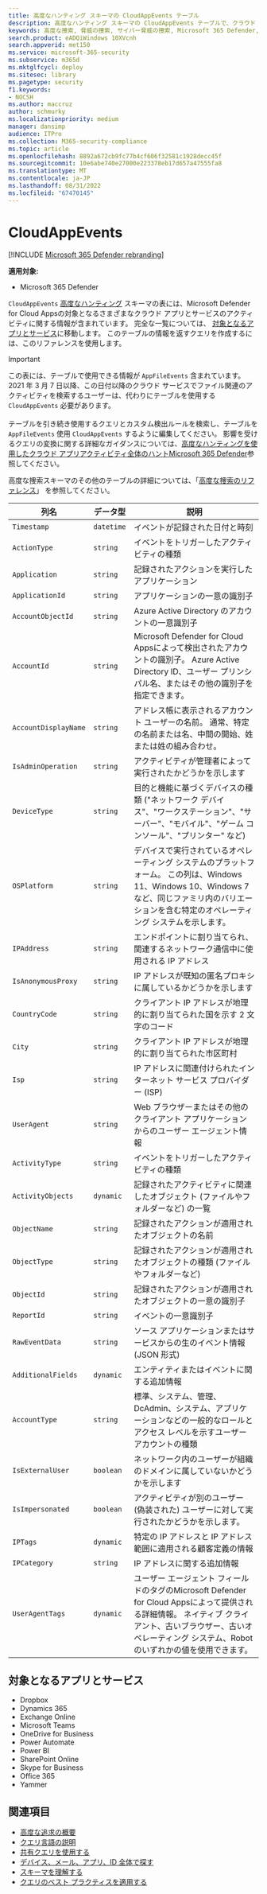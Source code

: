 ```yaml
---
title: 高度なハンティング スキーマの CloudAppEvents テーブル
description: 高度なハンティング スキーマの CloudAppEvents テーブルで、クラウド アプリとサービスからのイベントについて説明します
keywords: 高度な捜索, 脅威の捜索, サイバー脅威の捜索, Microsoft 365 Defender, microsoft 365, m365, 検索, クエリ, テレメトリ, スキーマ参照, kusto, テーブル, 列, データ型, 説明, CloudAppEvents, Defender for Cloud Apps
search.product: eADQiWindows 10XVcnh
search.appverid: met150
ms.service: microsoft-365-security
ms.subservice: m365d
ms.mktglfcycl: deploy
ms.sitesec: library
ms.pagetype: security
f1.keywords:
- NOCSH
ms.author: maccruz
author: schmurky
ms.localizationpriority: medium
manager: dansimp
audience: ITPro
ms.collection: M365-security-compliance
ms.topic: article
ms.openlocfilehash: 8892a672cb9fc77b4cf606f32581c1928decc45f
ms.sourcegitcommit: 10e6abe740e27000e223378eb17d657a47555fa8
ms.translationtype: MT
ms.contentlocale: ja-JP
ms.lasthandoff: 08/31/2022
ms.locfileid: "67470145"
---
```

# <a name="cloudappevents"></a>CloudAppEvents

[!INCLUDE [Microsoft 365 Defender rebranding](../includes/microsoft-defender.md)]

**適用対象:**
- Microsoft 365 Defender

`CloudAppEvents` [高度なハンティング](advanced-hunting-overview.md) スキーマの表には、Microsoft Defender for Cloud Appsの対象となるさまざまなクラウド アプリとサービスのアクティビティに関する情報が含まれています。 完全な一覧については、 [対象となるアプリとサービス](#apps-and-services-covered)に移動します。 このテーブルの情報を返すクエリを作成するには、このリファレンスを使用します。

> [!IMPORTANT]
> この表には、テーブルで使用できる情報が `AppFileEvents` 含まれています。 2021 年 3 月 7 日以降、この日付以降のクラウド サービスでファイル関連のアクティビティを検索するユーザーは、代わりにテーブルを使用する `CloudAppEvents` 必要があります。 <br><br>テーブルを引き続き使用するクエリとカスタム検出ルールを検索し、テーブルを `AppFileEvents` 使用 `CloudAppEvents` するように編集してください。 影響を受けるクエリの変換に関する詳細なガイダンスについては、[高度なハンティングを使用したクラウド アプリアクティビティ全体のハントMicrosoft 365 Defender](https://techcommunity.microsoft.com/t5/microsoft-365-defender/hunt-across-cloud-app-activities-with-microsoft-365-defender/ba-p/1893857)参照してください。

高度な捜索スキーマのその他のテーブルの詳細については、「[高度な捜索のリファレンス](advanced-hunting-schema-tables.md)」 を参照してください。

| 列名 | データ型 | 説明 |
|-------------|-----------|-------------|
| `Timestamp` | `datetime` | イベントが記録された日付と時刻 |
| `ActionType` | `string` | イベントをトリガーしたアクティビティの種類 |
| `Application` | `string` | 記録されたアクションを実行したアプリケーション |
| `ApplicationId` | `string` | アプリケーションの一意の識別子 |
| `AccountObjectId` | `string` | Azure Active Directory のアカウントの一意識別子 |
| `AccountId` | `string` | Microsoft Defender for Cloud Appsによって検出されたアカウントの識別子。 Azure Active Directory ID、ユーザー プリンシパル名、またはその他の識別子を指定できます。 |
| `AccountDisplayName` | `string` | アドレス帳に表示されるアカウント ユーザーの名前。 通常、特定の名前または名、中間の開始、姓または姓の組み合わせ。 |
| `IsAdminOperation` | `string` | アクティビティが管理者によって実行されたかどうかを示します |
| `DeviceType` | `string` | 目的と機能に基づくデバイスの種類 ("ネットワーク デバイス"、"ワークステーション"、"サーバー"、"モバイル"、"ゲーム コンソール"、"プリンター" など) |
| `OSPlatform` | `string` | デバイスで実行されているオペレーティング システムのプラットフォーム。 この列は、Windows 11、Windows 10、Windows 7 など、同じファミリ内のバリエーションを含む特定のオペレーティング システムを示します。 |
| `IPAddress` | `string` | エンドポイントに割り当てられ、関連するネットワーク通信中に使用される IP アドレス |
| `IsAnonymousProxy` | `string` | IP アドレスが既知の匿名プロキシに属しているかどうかを示します |
| `CountryCode` | `string` | クライアント IP アドレスが地理的に割り当てられた国を示す 2 文字のコード |
| `City` | `string` | クライアント IP アドレスが地理的に割り当てられた市区町村 |
| `Isp` | `string` | IP アドレスに関連付けられたインターネット サービス プロバイダー (ISP) |
| `UserAgent` | `string` | Web ブラウザーまたはその他のクライアント アプリケーションからのユーザー エージェント情報 |
| `ActivityType` | `string` | イベントをトリガーしたアクティビティの種類 |
| `ActivityObjects` | `dynamic` | 記録されたアクティビティに関連したオブジェクト (ファイルやフォルダーなど) の一覧 |
| `ObjectName` | `string` | 記録されたアクションが適用されたオブジェクトの名前 |
| `ObjectType` | `string` | 記録されたアクションが適用されたオブジェクトの種類 (ファイルやフォルダーなど) |
| `ObjectId` | `string` | 記録されたアクションが適用されたオブジェクトの一意の識別子 |
| `ReportId` | `string` | イベントの一意識別子 |
| `RawEventData` | `string` | ソース アプリケーションまたはサービスからの生のイベント情報 (JSON 形式) |
| `AdditionalFields` | `dynamic` | エンティティまたはイベントに関する追加情報 |
| `AccountType` | `string` | 標準、システム、管理、DcAdmin、システム、アプリケーションなどの一般的なロールとアクセス レベルを示すユーザー アカウントの種類 |
| `IsExternalUser` | `boolean` | ネットワーク内のユーザーが組織のドメインに属していないかどうかを示します |
| `IsImpersonated` | `boolean` | アクティビティが別のユーザー (偽装された) ユーザーに対して実行されたかどうかを示します。 |
| `IPTags` | `dynamic` | 特定の IP アドレスと IP アドレス範囲に適用される顧客定義の情報 |
| `IPCategory` | `string` | IP アドレスに関する追加情報 |
| `UserAgentTags` | `dynamic` | ユーザー エージェント フィールドのタグのMicrosoft Defender for Cloud Appsによって提供される詳細情報。 ネイティブ クライアント、古いブラウザー、古いオペレーティング システム、Robot のいずれかの値を使用できます。 |

## <a name="apps-and-services-covered"></a>対象となるアプリとサービス

- Dropbox
- Dynamics 365
- Exchange Online
- Microsoft Teams
- OneDrive for Business
- Power Automate
- Power BI
- SharePoint Online
- Skype for Business
- Office 365
- Yammer

## <a name="related-topics"></a>関連項目

- [高度な追求の概要](advanced-hunting-overview.md)
- [クエリ言語の説明](advanced-hunting-query-language.md)
- [共有クエリを使用する](advanced-hunting-shared-queries.md)
- [デバイス、メール、アプリ、ID 全体で探す](advanced-hunting-query-emails-devices.md)
- [スキーマを理解する](advanced-hunting-schema-tables.md)
- [クエリのベスト プラクティスを適用する](advanced-hunting-best-practices.md)
